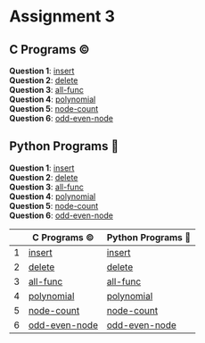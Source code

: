 # Assignment 3
## C Programs ©️
**Question 1**: [insert](https://github.com/RiddhiRaj/DSA-Lab-Assignment/blob/main/Assignment%203/C/insert.c) <br />
**Question 2**: [delete](https://github.com/RiddhiRaj/DSA-Lab-Assignment/blob/main/Assignment%203/C/delete.c) <br />
**Question 3**: [all-func](https://github.com/RiddhiRaj/DSA-Lab-Assignment/blob/main/Assignment%203/C/all-func-linkedlist.c) <br />
**Question 4**: [polynomial](https://github.com/RiddhiRaj/DSA-Lab-Assignment/blob/main/Assignment%203/C/poly.c) <br />
**Question 5**: [node-count](https://github.com/RiddhiRaj/DSA-Lab-Assignment/blob/main/Assignment%203/C/node-count.c) <br />
**Question 6**: [odd-even-node](https://github.com/RiddhiRaj/DSA-Lab-Assignment/blob/main/Assignment%203/C/odd-even-node.c) <br />

## Python Programs 🐍
**Question 1**: [insert](https://github.com/RiddhiRaj/DSA-Lab-Assignment/blob/main/Assignment%203/Python/insert-linkedlist.py) <br />
**Question 2**: [delete](https://github.com/RiddhiRaj/DSA-Lab-Assignment/blob/main/Assignment%203/Python/delete-linkedlist.py) <br />
**Question 3**: [all-func](https://github.com/RiddhiRaj/DSA-Lab-Assignment/blob/main/Assignment%203/Python/all-linkedlist.py) <br />
**Question 4**: [polynomial](https://github.com/RiddhiRaj/DSA-Lab-Assignment/blob/main/Assignment%203/Python/poly.py) <br />
**Question 5**: [node-count](https://github.com/RiddhiRaj/DSA-Lab-Assignment/blob/main/Assignment%203/Python/count-nodes.py) <br />
**Question 6**: [odd-even-node](https://github.com/RiddhiRaj/DSA-Lab-Assignment/blob/main/Assignment%203/Python/odd-even-list.py) <br />


|   | C Programs ©️                                                                                              | Python Programs 🐍                                                                                              |
| - | -------------------------------------------------------------------------------------------------------------- | ------------------------------------------------------------------------------------------------------------------- |
| 1 | [insert](https://github.com/RiddhiRaj/DSA-Lab-Assignment/blob/main/Assignment%203/C/insert.c)                | [insert](https://github.com/RiddhiRaj/DSA-Lab-Assignment/blob/main/Assignment%203/Python/insert-linkedlist.py)    |
| 2 | [delete](https://github.com/RiddhiRaj/DSA-Lab-Assignment/blob/main/Assignment%203/C/delete.c)                | [delete](https://github.com/RiddhiRaj/DSA-Lab-Assignment/blob/main/Assignment%203/Python/delete-linkedlist.py)    |
| 3 | [all-func](https://github.com/RiddhiRaj/DSA-Lab-Assignment/blob/main/Assignment%203/C/all-func-linkedlist.c) | [all-func](https://github.com/RiddhiRaj/DSA-Lab-Assignment/blob/main/Assignment%203/Python/all-linkedlist.py)     |
| 4 | [polynomial](https://github.com/RiddhiRaj/DSA-Lab-Assignment/blob/main/Assignment%203/C/poly.c)              | [polynomial](https://github.com/RiddhiRaj/DSA-Lab-Assignment/blob/main/Assignment%203/Python/poly.py)             |
| 5 | [node-count](https://github.com/RiddhiRaj/DSA-Lab-Assignment/blob/main/Assignment%203/C/node-count.c)        | [node-count](https://github.com/RiddhiRaj/DSA-Lab-Assignment/blob/main/Assignment%203/Python/count-nodes.py)      |
| 6 | [odd-even-node](https://github.com/RiddhiRaj/DSA-Lab-Assignment/blob/main/Assignment%203/C/odd-even-node.c)  | [odd-even-node](https://github.com/RiddhiRaj/DSA-Lab-Assignment/blob/main/Assignment%203/Python/odd-even-list.py) |
